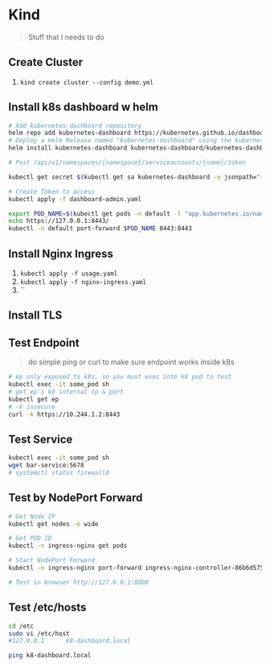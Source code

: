 # Kind
> Stuff that I needs to do

## Create Cluster
1.  `kind create cluster --config demo.yml`

## Install k8s dashboard w helm
```bash
# Add kubernetes-dashboard repository
helm repo add kubernetes-dashboard https://kubernetes.github.io/dashboard/
# Deploy a Helm Release named "kubernetes-dashboard" using the kubernetes-dashboard chart
helm install kubernetes-dashboard kubernetes-dashboard/kubernetes-dashboard

# Post /api/v1/namespaces/{namespace}/serviceaccounts/{name}/token

kubectl get secret $(kubectl get sa kubernetes-dashboard -o jsonpath="{ secrets[0].name}") -o jsonpath="{.data.token}" | base64 --decode

# Create Token to access
kubectl apply -f dashboard-admin.yaml

export POD_NAME=$(kubectl get pods -n default -l "app.kubernetes.io/name=kubernetes-dashboard,app.kubernetes.io/instance=kubernetes-dashboard" -o jsonpath="{.items[0].metadata.name}")
echo https://127.0.0.1:8443/
kubectl -n default port-forward $POD_NAME 8443:8443
```

## Install Nginx Ingress
1.  `kubectl apply -f usage.yaml`
2.  `kubectl apply -f nginx-ingress.yaml`
3.  ``

## Install TLS

## Test Endpoint
> do simple ping or curl to make sure endpoint works inside k8s
```bash
# ep only exposed to k8s, so you must exec into k8 pod to test
kubectl exec -it some_pod sh
# get ep's k8 internal ip & port
kubectl get ep
# -k insecure
curl -k https://10.244.1.2:8443
```


## Test Service
```bash
kubectl exec -it some_pod sh
wget bar-service:5678
# systemctl status firewalld
```

## Test by NodePort Forward
```bash
# Get Node IP
kubectl get nodes -o wide

# Get POD ID
kubectl -n ingress-nginx get pods

# Start NodePort Forward
kubectl -n ingress-nginx port-forward ingress-nginx-controller-86b6d5756c-xtskx 8000:80

# Test in browser http://127.0.0.1:8000

```

## Test /etc/hosts
```bash
cd /etc
sudo vi /etc/host
#127.0.0.1      k8-dashboard.local

ping k8-dashboard.local
```